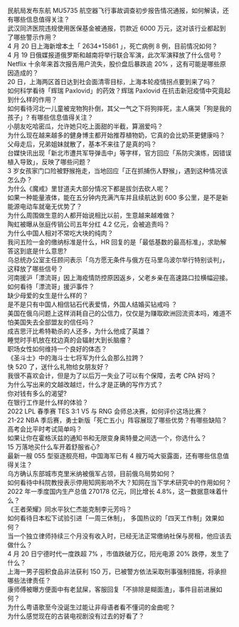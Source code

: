 民航局发布东航 MU5735 航空器飞行事故调查初步报告情况通报，如何解读，还有哪些信息值得关注？  
武汉同济医院违规使用医保基金被通报，罚款近 6000 万元，这对该行业都起到了哪些警示作用？  
4 月 20 日上海新增本土「 2634+15861 」，死亡病例 8 例，目前情况如何？  
4 月 19 日俄媒报道俄罗斯和越南将举行联合军演，此次军演释放了什么信号？  
Netflix 十余年来首次报告用户流失，股价盘后暴跌逾 20% ，这有可能是哪些原因造成的？  
20 日，上海两区首日达到社会面清零目标，上海本轮疫情拐点要到来了吗？  
如何科学看待「辉瑞 Paxlovid」的药效？辉瑞 Paxlovid 在抗击新冠疫情中究竟起到什么样的作用？  
如何看待河北一儿童被宠物狗扑倒，其父一气之下将狗摔死，主人痛哭「狗是我的孩子」? 有哪些信息值得关注？  
小朋友吃哈密瓜，允许她只吃上面甜的半截，算溺爱吗？  
为什么现在越来越多的健身博主都开始推荐植物奶，它真的会比奶茶更健康吗？  
父母走后，兄弟姐妹就散了，基本不来往了是真的吗？  
台媒快讯出现「新北市遭共军导弹击中」等字样，官方回应「系防灾演练，因错误植入导致」，反映了哪些问题？  
3 岁女孩家门口险被野猴拖走，当地回应「正在抓捕伤人野猴」，遇到这种情况该怎么办？  
为什么《魔戒》里甘道夫大部分情况下都是拔剑去砍人呢？  
如果一种能量液体，能在五分钟内充满汽车并且续航达到 600 多公里，是不是新能源电动车就毫无优势了？  
为什么周围做生意的人都开始说相比以前，生意越来越难做？  
陶虹被曝从张庭传销公司五年分红 4.2 亿元，会被追责吗？  
为什么中国人相对不常吃大块的纯肉？  
我问五险一金的缴纳标准是什么，HR 回复的是「最低基数的最高标准」，求助解答这到底是什么意思?  
乌总统办公室主任顾问表示「乌方愿无条件与俄方在马里乌波尔举行特别谈判」，这释放了哪些信号？  
河南援沪「漂流哥」因上海疫情防控原因返乡，父老乡亲在高速路口拉横幅迎接。如何看待「漂流哥」援沪事件？  
缺少母爱的女生是什么样的？  
是不是只有中国人相信钻石代表爱情，外国人结婚买钻戒吗 ？  
美国在俄乌问题上这样消耗自己的公信力，仅仅是为赚取欧洲回流资本吗，难道不怕美国失去全部盟友的信任吗？  
成吉思汗比希特勒杀的人还多，为什么他成了英雄？  
睡觉时手机放在枕边真的会辐射大到长脑瘤？  
职场女性如何维持一个良好的体态？  
《圣斗士》中的海斗士七将军为什么会那么拉跨？  
快 520 了，送什么礼物给女朋友好？  
我很不喜欢会计，但是为了以后万一失业了可以有个保障，去考 CPA 好吗？  
为什么写出来的文越改越烂，什么才是正确的写作方式？  
你对钱有多么的渴望?  
在银行工作是什么样的体验？  
2022 LPL 春季赛 TES 3:1 V5 与 RNG 会师总决赛，如何评价这场比赛？  
21-22 NBA 季后赛，勇士新版「死亡五小」阵容展现了哪些优势？有哪些缺陷？  
高考会比平时考试简单吗？  
如果让你在霍格沃兹的通知书和无限变身奥特曼之间选一个，你选什么？  
15 万落地买什么车开着舒服省心?  
最新一艘 055 型驱逐舰亮相，中国海军已有 4 艘万吨大驱露面，还有哪些信息值得关注？  
乌方确认东部城市克里米纳被俄军占领，目前俄乌局势如何？  
如何看待中科院教授表示停用知网影响不大？知网在当下学术研究中的作用如何？  
2022 年一季度国内生产总值 270178 亿元，同比增长 4.8%，这一数据意味着什么？  
《王者荣耀》同水平狄仁杰能克制李元芳吗？  
如何看待日本松下试验引进「一周三休制」， 多国热议的「四天工作制」效果如何？  
当一个独立律师持续三个月没有收入时，已经无法正常缴纳社保与房租，他应该去做什么？  
4 月 20 日宁德时代一度跌超 7% ，市值跌破万亿，阳光电源 20% 跌停，发生了什么？  
上海一男子囤积食品非法获利 150 万，已被警方依法采取刑事强制措施，将承担哪些法律责任？  
康师傅被曝方便面中有老鼠屎，客服回复「不排除是糊面渣」，事件目前进展如何？  
为什么粤语歌至今没诞生过能让非母语者看不懂词的金曲呢？  
为什么感觉现在的古装电视剧没有过去的好看了？  
